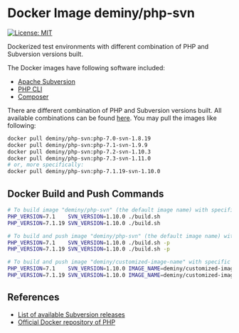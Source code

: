 # Docker Image deminy/php-svn

[![License: MIT](https://img.shields.io/badge/License-MIT-yellow.svg)](https://github.com/deminy/docker-php-svn/blob/master/LICENSE.txt)

Dockerized test environments with different combination of PHP and Subversion versions built.

The Docker images have following software included:

* [Apache Subversion](http://subversion.apache.org)
* [PHP CLI](http://php.net/manual/en/features.commandline.php)
* [Composer](https://getcomposer.org)

There are different combination of PHP and Subversion versions built. All available combinations can be found [here](https://hub.docker.com/r/deminy/php-svn/). You may pull the images like following:

```bash
docker pull deminy/php-svn:php-7.0-svn-1.8.19
docker pull deminy/php-svn:php-7.1-svn-1.9.9
docker pull deminy/php-svn:php-7.2-svn-1.10.3
docker pull deminy/php-svn:php-7.3-svn-1.11.0
# or, more specifically:
docker pull deminy/php-svn:php-7.1.19-svn-1.10.0
```

## Docker Build and Push Commands

```bash
# To build image "deminy/php-svn" (the default image name) with specific versions of PHP and Subversion.
PHP_VERSION=7.1    SVN_VERSION=1.10.0 ./build.sh
PHP_VERSION=7.1.19 SVN_VERSION=1.10.0 ./build.sh

# To build and push image "deminy/php-svn" (the default image name) with specific versions of PHP and Subversion.
PHP_VERSION=7.1    SVN_VERSION=1.10.0 ./build.sh -p
PHP_VERSION=7.1.19 SVN_VERSION=1.10.0 ./build.sh -p

# To build and push image "deminy/customized-image-name" with specific versions of PHP and Subversion.
PHP_VERSION=7.1    SVN_VERSION=1.10.0 IMAGE_NAME=deminy/customized-image-name ./build.sh -p
PHP_VERSION=7.1.19 SVN_VERSION=1.10.0 IMAGE_NAME=deminy/customized-image-name ./build.sh -p
```

## References

* [List of available Subversion releases](https://github.com/apache/subversion/releases)
* [Official Docker repository of PHP](https://hub.docker.com/_/php/)
